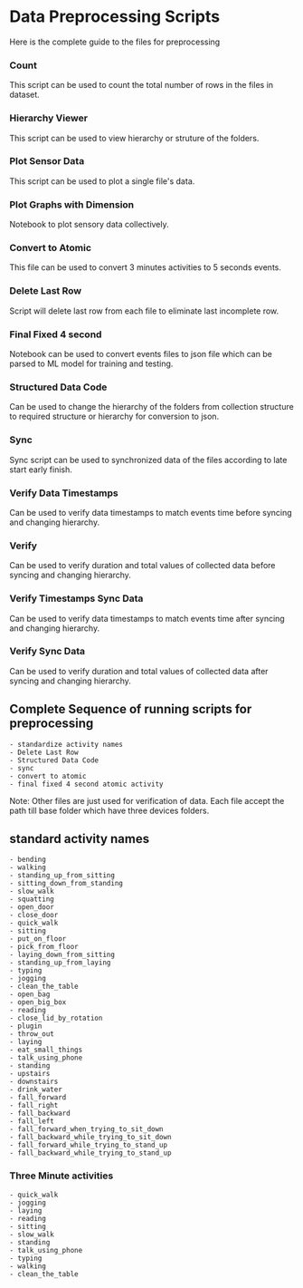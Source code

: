 # Data Preprocessing Scripts

Here is the complete guide to the files for preprocessing

### Count

This script can be used to count the total number of rows in the files in dataset.

### Hierarchy Viewer

This script can be used to view hierarchy or struture of the folders.

### Plot Sensor Data

This script can be used to plot a single file's data.

### Plot Graphs with Dimension

Notebook to plot sensory data collectively.

### Convert to Atomic

This file can be used to convert 3 minutes activities to 5 seconds events.

### Delete Last Row

Script will delete last row from each file to eliminate last incomplete row.

### Final Fixed 4 second

Notebook can be used to convert events files to json file which can be parsed to ML model for training and testing.

### Structured Data Code

Can be used to change the hierarchy of the folders from collection structure to required structure or hierarchy for conversion to json.

### Sync

Sync script can be used to synchronized data of the files according to late start early finish.

### Verify Data Timestamps

Can be used to verify data timestamps to match events time before syncing and changing hierarchy.

### Verify

Can be used to verify duration and total values of collected data before syncing and changing hierarchy.

### Verify Timestamps Sync Data

Can be used to verify data timestamps to match events time after syncing and changing hierarchy.

### Verify Sync Data

Can be used to verify duration and total values of collected data after syncing and changing hierarchy.

## Complete Sequence of running scripts for preprocessing

    - standardize activity names
    - Delete Last Row
    - Structured Data Code
    - sync
    - convert to atomic
    - final fixed 4 second atomic activity

Note: Other files are just used for verification of data. Each file accept the path till base folder which have three devices folders.

## standard activity names

    - bending
    - walking
    - standing_up_from_sitting
    - sitting_down_from_standing
    - slow_walk
    - squatting
    - open_door
    - close_door
    - quick_walk
    - sitting
    - put_on_floor
    - pick_from_floor
    - laying_down_from_sitting
    - standing_up_from_laying
    - typing
    - jogging
    - clean_the_table
    - open_bag
    - open_big_box
    - reading
    - close_lid_by_rotation
    - plugin
    - throw_out
    - laying
    - eat_small_things
    - talk_using_phone
    - standing
    - upstairs
    - downstairs
    - drink_water
    - fall_forward
    - fall_right
    - fall_backward
    - fall_left
    - fall_forward_when_trying_to_sit_down
    - fall_backward_while_trying_to_sit_down
    - fall_forward_while_trying_to_stand_up
    - fall_backward_while_trying_to_stand_up

### Three Minute activities

    - quick_walk
    - jogging
    - laying
    - reading
    - sitting
    - slow_walk
    - standing
    - talk_using_phone
    - typing
    - walking
    - clean_the_table
